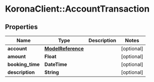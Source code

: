 # KoronaClient::AccountTransaction

## Properties
Name | Type | Description | Notes
------------ | ------------- | ------------- | -------------
**account** | [**ModelReference**](ModelReference.md) |  | [optional] 
**amount** | **Float** |  | [optional] 
**booking_time** | **DateTime** |  | [optional] 
**description** | **String** |  | [optional] 


